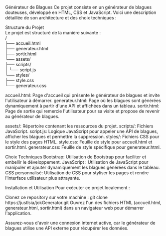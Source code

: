 Générateur de Blagues
Ce projet consiste en un générateur de blagues douteuses, développé en HTML, CSS et JavaScript. Voici une description détaillée de son architecture et des choix techniques :  

Structure du Projet  
Le projet est structuré de la manière suivante :  
/  
├── accueil.html  
├── generateur.html  
├── sortir.html  
└── assets/  
    ├── scripts/  
    │   └── script.js  
    └── styles/  
        ├── style.css  
        └── generateur.css  
        
accueil.html: Page d'accueil qui présente le générateur de blagues et invite l'utilisateur à démarrer.
generateur.html: Page où les blagues sont générées dynamiquement à partir d'une API et affichées dans un tableau.
sortir.html: Page de sortie qui remercie l'utilisateur pour sa visite et propose de revenir au générateur de blagues.

assets/: Répertoire contenant les ressources du projet.
scripts/: Fichiers JavaScript.
script.js: Logique JavaScript pour appeler une API de blagues, afficher les blagues et permettre la suppression.
styles/: Fichiers CSS pour le style des pages HTML.
style.css: Feuille de style pour accueil.html et sortir.html.
generateur.css: Feuille de style spécifique pour generateur.html.

Choix Techniques
Bootstrap: Utilisation de Bootstrap pour faciliter et embellir le développement.
JavaScript : Utilisation de JavaScript pour manipuler et ajouter dynamiquement les blagues générées dans le tableau.
CSS personnalisé: Utilisation de CSS pour styliser les pages et rendre l'interface utilisateur plus attrayante.

Installation et Utilisation
Pour exécuter ce projet localement :

Clonez ce repository sur votre machine :
git clone https://justlsia/jokGenerator.git
Ouvrez l'un des fichiers HTML (accueil.html, generateur.html, sortir.html) dans un navigateur web pour démarrer l'application.

Assurez-vous d'avoir une connexion internet active, car le générateur de blagues utilise une API externe pour récupérer les données.

